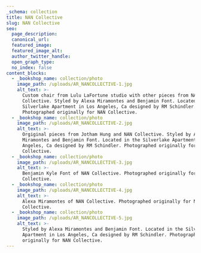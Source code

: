 ```yaml
---
_schema: collection
title: NAN Collective
slug: NAN Collective
seo:
  page_description:
  canonical_url:
  featured_image:
  featured_image_alt:
  author_twitter_handle:
  open_graph_type:
  no_index: false
content_blocks:
  - _bookshop_name: collection/photo
    image_path: /uploads/AR_NANCOLLECTIVE-1.jpg
    alt_text: >-
      Custom chair from Lulu LaFortune studio with other pieces from NAN
      Collective. Styled by Alexa Miramontes and Benjamin Font. Located in the
      Silverlake Apartment in Los Angeles, Ca designed by RM Schindler.
      Photographed originally for NAN Collective.
  - _bookshop_name: collection/photo
    image_path: /uploads/AR_NANCOLLECTIVE-2.jpg
    alt_text: >-
      Orgiginal pieces from Jotham Hung and NAN Collective. Styled by Alexa
      Miramontes and Benjamin Font. Located in the Silverlake Apartment in Los
      Angeles, Ca designed by RM Schindler. Photographed originally for NAN
      Collective.
  - _bookshop_name: collection/photo
    image_path: /uploads/AR_NANCOLLECTIVE-3.jpg
    alt_text: >-
      Benjamin Kyle Font of NAN Collective. Photographed originally for NAN
      Collective.
  - _bookshop_name: collection/photo
    image_path: /uploads/AR_NANCOLLECTIVE-4.jpg
    alt_text: >-
      Alexa Miramontes of NAN Collective. Photographed originally for NAN
      Collective.
  - _bookshop_name: collection/photo
    image_path: /uploads/AR_NANCOLLECTIVE-5.jpg
    alt_text: >-
      Styled by Alexa Miramontes and Benjamin Font. Located in the Silverlake
      Apartment in Los Angeles, Ca designed by RM Schindler. Photographed
      originally for NAN Collective.
---
```

